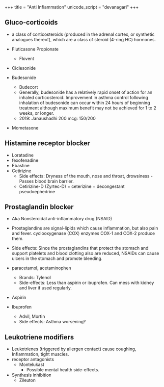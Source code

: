 +++
title = "Anti Inflammation"
unicode_script = "devanagari"
+++

## Gluco-corticoids
- a class of corticosteroids (produced in the adrenal cortex, or synthetic analogues thereof), which are a class of steroid (4-ring HC) hormones.

- Fluticasone Propionate
  - Flovent
- Ciclesonide
- Budesonide
  - Budecort
  - Generally, budesonide has a relatively rapid onset of action for an inhaled corticosteroid. Improvement in asthma control following inhalation of budesonide can occur within 24 hours of beginning treatment although maximum benefit may not be achieved for 1 to 2 weeks, or longer.
  - 2019: Janaushadhi 200 mcg: 150/200
- Mometasone

## Histamine receptor blocker
- Loratadine
- fexofenadine
- Ebastine
- Cetirizine
  - Side effects: Dryness of the mouth, nose and throat, drowsiness - Passes blood brain barrier.
  - Cetirizine-D (Zyrtec-D) = ceterizine +  decongestant pseudoephedrine

## Prostaglandin blocker
- Aka Nonsteroidal anti-inflammatory drug (NSAID)
- Prostaglandins are signal-lipids which cause inflammation, but also pain and fever. cyclooxygenase (COX) enzymes COX-1 and COX-2 produce them.
- Side effects: Since the prostaglandins that protect the stomach and support platelets and blood clotting also are reduced, NSAIDs can cause ulcers in the stomach and promote bleeding.


- paracetamol, acetaminophen
  - Brands: Tylenol
  - Side-effects: Less than aspirin or ibuprofen. Can mess with kidney and liver if used regularly.
- Aspirin
- Ibuprofen
  - Advil, Mortin
  - Side effects: Asthma worsening?

## Leukotriene modifiers
- Leukotrienes (triggered by allergen contact) cause coughing, Inflammation, tight muscles.
- receptor antagonists
  - Montelukast
    - Possible mental health side-effects.
- Synthesis inhibition
  - Zileuton